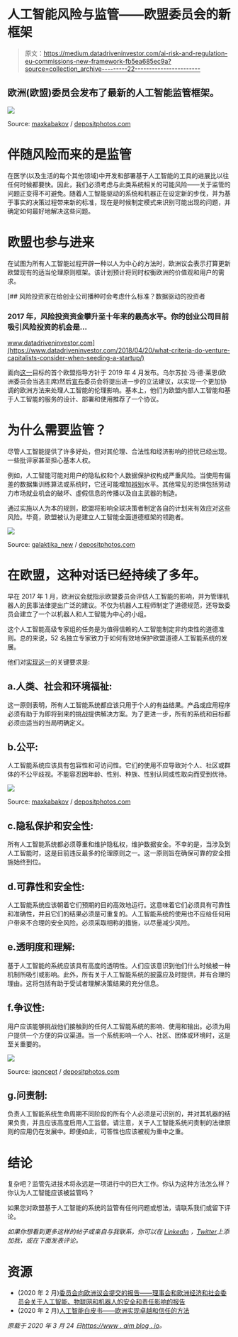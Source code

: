 # 人工智能风险与监管——欧盟委员会的新框架

> 原文：<https://medium.datadriveninvestor.com/ai-risk-and-regulation-eu-commissions-new-framework-fb5ea685ec9a?source=collection_archive---------22----------------------->

## 欧洲(欧盟)委员会发布了最新的人工智能监管框架。

![](img/e4985531cc853278f2076c408251d7e1.png)

Source: [maxkabakov](https://depositphotos.com/portfolio-1152339.html) / [depositphotos.com](http://www.depositphotos.com)

# 伴随风险而来的是监管

在医学(以及生活的每个其他领域)中开发和部署基于人工智能的工具的进展比以往任何时候都要快。因此，我们必须考虑与此类系统相关的可能风险——关于监管的问题正变得不可避免。随着人工智能驱动的系统和机器正在设定新的步伐，并为基于事实的决策过程带来新的标准，现在是时候制定模式来识别可能出现的问题，并确定如何最好地解决这些问题。

# 欧盟也参与进来

在试图为所有人工智能过程开辟一种以人为中心的方法时，欧洲议会表示打算更新欧盟现有的适当伦理原则框架。该计划预计将同时权衡欧洲的价值观和用户的需求。

[](https://www.datadriveninvestor.com/2018/04/20/what-criteria-do-venture-capitalists-consider-when-seeding-a-startup/) [## 风险投资家在给创业公司播种时会考虑什么标准？数据驱动的投资者

### 2017 年，风险投资资金攀升至十年来的最高水平。你的创业公司目前吸引风险投资的机会是…

www.datadriveninvestor.com](https://www.datadriveninvestor.com/2018/04/20/what-criteria-do-venture-capitalists-consider-when-seeding-a-startup/) 

面向[这一](https://ec.europa.eu/digital-single-market/en/news/ethics-guidelines-trustworthy-ai)目标的首个欧盟指导方针于 2019 年 4 月发布。乌尔苏拉·冯·德·莱恩(欧洲委员会当选主席)然后[宣布](https://www.europarl.europa.eu/thinktank/en/document.html?reference=EPRS_BRI(2019)640163)委员会将提出进一步的立法建议，以实现一个更加协调的欧洲方法来处理人工智能的伦理影响。基本上，他们为欧盟内部人工智能和基于人工智能的服务的设计、部署和使用推荐了一个协议。

# 为什么需要监管？

尽管人工智能提供了许多好处，但对其伦理、合法性和经济影响的担忧已经出现。一些批评家甚至担心基本人权。

例如，人工智能可能对用户的隐私权和个人数据保护权构成严重风险。当使用有偏差的数据集训练算法或系统时，它还可能增加[辨别](https://www.jstor.org/stable/10.5325/jinfopoli.8.2018.0078#metadata_info_tab_contents)水平。其他常见的恐惧包括劳动力市场就业机会的破坏、虚假信息的传播以及自主武器的制造。

通过实施以人为本的规则，欧盟将影响全球决策者制定各自的计划来有效应对这些风险。毕竟，欧盟被认为是建立人工智能全面道德框架的领跑者。

![](img/09b7136ade8311b31675e254dd88ae5f.png)

Source: [galaktika_new](https://depositphotos.com/portfolio-4230659.html) / [depositphotos.com](http://www.depositphotos.com/)

# 在欧盟，这种对话已经持续了多年。

早在 2017 年 1 月，欧洲议会就指示欧盟委员会评估人工智能的影响，并为管理机器人的民事法律提出广泛的建议。不仅为机器人工程师制定了道德规范，还导致委员会建立了一个以机器人和人工智能为中心的小组。

这个人工智能高级专家组的任务是为值得信赖的人工智能制定非约束性的道德准则。总的来说，52 名独立专家致力于如何有效地保护欧盟道德人工智能系统的发展。

他们对[实现这一](https://ec.europa.eu/digital-single-market/en/news/ethics-guidelines-trustworthy-ai)的关键要求是:

## a.人类、社会和环境福祉:

这一原则表明，所有人工智能系统都应该只用于个人的有益结果。产品或应用程序必须有助于为即将到来的挑战提供解决方案。为了更进一步，所有的系统和目标都必须由适当的当局明确定义。

## b.公平:

人工智能系统应该具有包容性和可访问性。它们的使用不应导致对个人、社区或群体的不公平歧视。不能容忍因年龄、性别、种族、性别认同或性取向而受到优待。

![](img/8738d1aa075964f627ba0cc2fd299937.png)

Source: [maxkabakov](https://depositphotos.com/portfolio-1152339.html) / [depositphotos.com](http://www.depositphotos.com/)

## c.隐私保护和安全性:

所有人工智能系统都必须尊重和维护隐私权，维护数据安全。不幸的是，当涉及到人工智能时，这是目前违反最多的伦理原则之一。这一原则旨在确保可靠的安全措施始终到位。

## d.可靠性和安全性:

人工智能系统应该朝着它们预期的目的高效地运行。这意味着它们必须具有可靠性和准确性，并且它们的结果必须是可重复的。人工智能系统的使用也不应给任何用户带来不合理的安全风险。必须采取相称的措施，以尽量减少风险。

## e.透明度和理解:

基于人工智能的系统应该具有高度的透明性。人们应该意识到他们什么时候被一种机制所吸引或影响。此外，所有关于人工智能系统的披露应及时提供，并有合理的理由。这将包括有助于受试者理解决策结果的充分信息。

## f.争议性:

用户应该能够挑战他们接触到的任何人工智能系统的影响、使用和输出。必须为用户提供一个方便的异议渠道。当一个系统影响一个人、社区、团体或环境时，这是至关重要的。

![](img/d7df7846820d04ca90cd4db46321f2bc.png)

Source: [iqoncept](https://depositphotos.com/portfolio-1005979.html) / [depositphotos.com](http://www.depositphotos.com/)

## g.问责制:

负责人工智能系统生命周期不同阶段的所有个人必须是可识别的，并对其机器的结果负责，并且应该高度启用人工监督。请注意，关于人工智能系统问责制的法律原则的应用仍在发展中。即便如此，可答性也应该被视为重中之重。

# 结论

复杂吧？监管先进技术将永远是一项进行中的巨大工作。你认为这种方法怎么样？你认为人工智能应该被监管吗？

如果您对欧盟基于人工智能的系统的监管有任何问题或想法，请联系我们或留下评论。

*如果你想看到更多这样的帖子或亲自与我联系，你可以在* [*LinkedIn*](https://www.linkedin.com/in/sohail-merchant-370aaa59/) *，*[*Twitter*](https://twitter.com/smerchantMD)*上添加我，或在下面发表评论。*

# 资源

*   (2020 年 2 月)[委员会向欧洲议会提交的报告——理事会和欧洲经济和社会委员会关于人工智能、物联网和机器人的安全和责任影响的报告](https://ec.europa.eu/info/sites/info/files/report-safety-liability-artificial-intelligence-feb2020_en_1.pdf)
*   (2020 年 2 月)[人工智能白皮书——欧洲实现卓越和信任的方法](https://ec.europa.eu/info/sites/info/files/commission-white-paper-artificial-intelligence-feb2020_en.pdf)

*原载于 2020 年 3 月 24 日*[*https://www . aim blog . io*](https://www.aimblog.io/2020/03/24/ai-risk-and-regulation-eu-commissions-new-framework/)*。*
